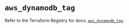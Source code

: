 # `aws_dynamodb_tag`

Refer to the Terraform Registry for docs: [`aws_dynamodb_tag`](https://registry.terraform.io/providers/hashicorp/aws/6.5.0/docs/resources/dynamodb_tag).
